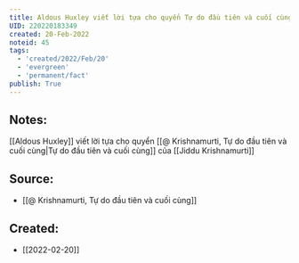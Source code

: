 ```yaml
---
title: Aldous Huxley viết lời tựa cho quyển Tự do đầu tiên và cuối cùng Krishnamurti
UID: 220220183349
created: 20-Feb-2022
noteid: 45
tags:
  - 'created/2022/Feb/20'
  - 'evergreen'
  - 'permanent/fact'
publish: True
---
```

## Notes:
[[Aldous Huxley]] viết lời tựa cho quyển [[@ Krishnamurti, Tự do đầu tiên và cuối cùng|Tự do đầu tiên và cuối cùng]] của [[Jiddu Krishnamurti]]

## Source:
- [[@ Krishnamurti, Tự do đầu tiên và cuối cùng]]




## Created:
- [[2022-02-20]]
